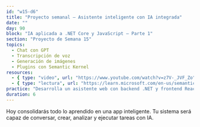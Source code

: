 ```yaml
---
id: "w15-d6"
title: "Proyecto semanal – Asistente inteligente con IA integrada"
date: ""
day: 90
block: "IA aplicada a .NET Core y JavaScript – Parte 1"
section: "Proyecto de Semana 15"
topics:
  - Chat con GPT
  - Transcripción de voz
  - Generación de imágenes
  - Plugins con Semantic Kernel
resources:
  - { type: "video", url: "https://www.youtube.com/watch?v=z7V-_JVF_Zo" }
  - { type: "lectura", url: "https://learn.microsoft.com/en-us/semantic-kernel/" }
practice: "Desarrolla un asistente web con backend .NET y frontend React que hable, vea, genere contenido y ejecute funciones locales."
duration: 6
---
```


Hoy consolidarás todo lo aprendido en una app inteligente. Tu sistema será capaz de conversar, crear, analizar y ejecutar tareas con IA.